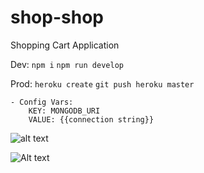 # shop-shop

Shopping Cart Application

Dev:
```npm i```
```npm run develop```

Prod:
```heroku create```
```git push heroku master```

    - Config Vars:
        KEY: MONGODB_URI
        VALUE: {{connection string}}


![alt text](https://via.placeholder.com/200)

<img src="https://via.placeholder.com/200" alt="Alt text" title="Optional title">
